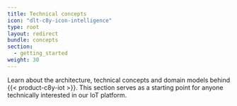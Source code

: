 ```yaml
---
title: Technical concepts
icon: "dlt-c8y-icon-intelligence"
type: root
layout: redirect
bundle: concepts
section:
  - getting_started
weight: 30
---
```


Learn about the architecture, technical concepts and domain models behind {{< product-c8y-iot >}}. This section serves as a starting point for anyone technically interested in our IoT platform.
